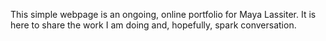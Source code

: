This simple webpage is an ongoing, online portfolio for Maya Lassiter. It is here to share the work I am doing and, hopefully, spark conversation.



